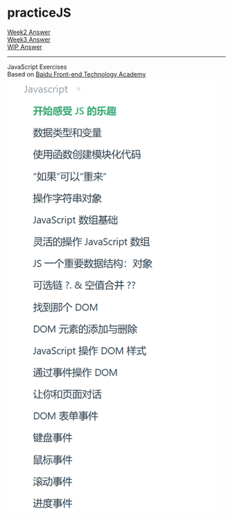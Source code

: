# practiceJS
[Week2 Answer](./week2Answer.md)  
[Week3 Answer](./week3Answer.md)  
[WIP Answer](./WIP-Answer.md)
_________________
JavaScript Exercises  
Based on [Baidu Front-end Technology Academy ](http://ife.baidu.com/%E9%9B%B6%E5%9F%BA%E7%A1%80%E5%85%A5%E9%97%A8%E7%8F%AD/javascript/feelTheJoyOfJavascript.html)  
![设计图](image.png "设计图")
